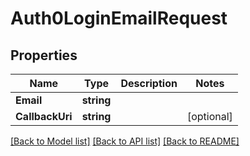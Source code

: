 # Auth0LoginEmailRequest

## Properties

Name | Type | Description | Notes
------------ | ------------- | ------------- | -------------
**Email** | **string** |  |
**CallbackUri** | **string** |  |[optional] 

[[Back to Model list]](../README.md#documentation-for-models) [[Back to API list]](../README.md#documentation-for-api-endpoints) [[Back to README]](../README.md)


